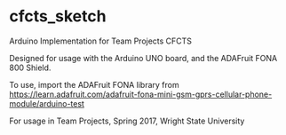 # cfcts_sketch
Arduino Implementation for Team Projects CFCTS

Designed for usage with the Arduino UNO board, and the ADAFruit FONA 800 Shield.

To use, import the ADAFruit FONA library from https://learn.adafruit.com/adafruit-fona-mini-gsm-gprs-cellular-phone-module/arduino-test

For usage in Team Projects, Spring 2017, Wright State University
